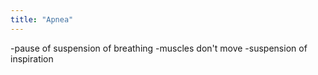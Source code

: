 ```yaml
---
title: "Apnea"
---
```

-pause of suspension of breathing
-muscles don't move
-suspension of inspiration

